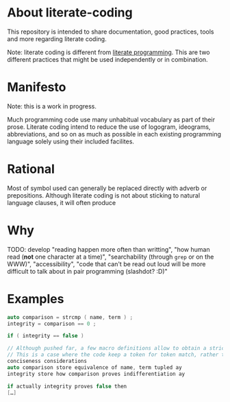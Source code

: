 # About literate-coding

This repository is intended to share documentation, good practices, tools and more regarding literate coding.

Note: literate coding is different from [literate programming](https://en.wikipedia.org/wiki/Literate_programming). This are two different practices that might be used independently or in combination.

# Manifesto
Note: this is a work in progress.

Much programming code use many unhabitual vocabulary as part of their prose. Literate coding intend to reduce the use of logogram, ideograms, abbreviations, and so on as much as possible in each existing programming language solely using their included facilites.

# Rational

Most of symbol used can generally be replaced directly with adverb or prepositions. Although literate coding is not about sticking to natural language clauses, it will often produce



# Why
TODO: develop "reading happen more often than writting", "how human read (**not** one character at a time)", "searchability (through `grep` or on the WWW)", "accessibility", "code that can't be read out loud will be more difficult to talk about in pair programming (slashdot? :D)"

# Examples


```C++
auto comparison = strcmp ( name, term ) ;
integrity = comparison == 0 ;

if ( integrity == false )
```

```C++
// Although pushed far, a few macro definitions allow to obtain a strict equivalent as follow.
// This is a case where the code keep a token for token match, rather than including 
conciseness considerations
auto comparison store equivalence of name, term tupled ay
integrity store how comparison proves indifferentiation ay

if actually integrity proves false then
[…]
```

